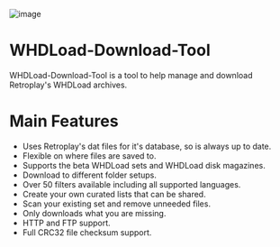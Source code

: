 ![image](https://github.com/user-attachments/assets/32998190-65c9-4e27-99e0-7eee4a9f2994)



# WHDLoad-Download-Tool
WHDLoad-Download-Tool is a tool to help manage and download Retroplay's WHDLoad archives.

# Main Features
- Uses Retroplay's dat files for it's database, so is always up to date.
- Flexible on where files are saved to.
- Supports the beta WHDLoad sets and WHDLoad disk magazines.
- Download to different folder setups.
- Over 50 filters available including all supported languages.
- Create your own curated lists that can be shared.
- Scan your existing set and remove unneeded files.
- Only downloads what you are missing.
- HTTP and FTP support.
- Full CRC32 file checksum support.
